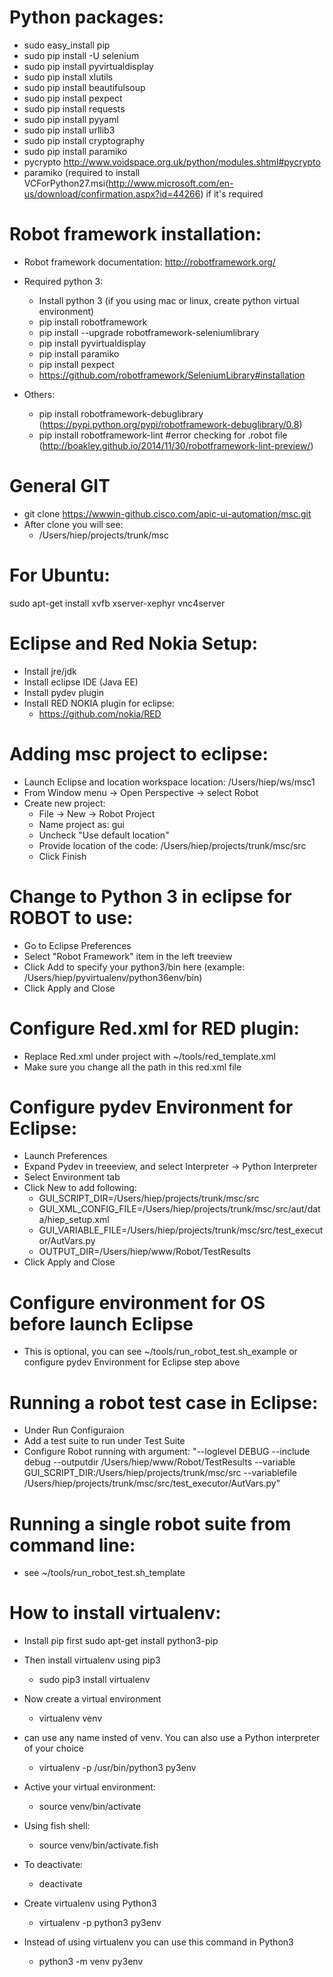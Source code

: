 # Python packages:
- sudo easy_install pip
- sudo pip install -U selenium
- sudo pip install pyvirtualdisplay
- sudo pip install xlutils
- sudo pip install beautifulsoup
- sudo pip install pexpect
- sudo pip install requests
- sudo pip install pyyaml
- sudo pip install urllib3
- sudo pip install cryptography
- sudo pip install paramiko
- pycrypto http://www.voidspace.org.uk/python/modules.shtml#pycrypto
- paramiko (required to install VCForPython27.msi(http://www.microsoft.com/en-us/download/confirmation.aspx?id=44266) if it's required

# Robot framework installation:
- Robot framework documentation: http://robotframework.org/
- Required python 3:
  - Install python 3 (if you using mac or linux, create python virtual environment)
  - pip install robotframework
  - pip install --upgrade robotframework-seleniumlibrary
  - pip install pyvirtualdisplay
  - pip install paramiko
  - pip install pexpect
  - https://github.com/robotframework/SeleniumLibrary#installation

- Others:
  - pip install robotframework-debuglibrary (https://pypi.python.org/pypi/robotframework-debuglibrary/0.8)
  - pip install robotframework-lint #error checking for .robot file (http://boakley.github.io/2014/11/30/robotframework-lint-preview/)

# General GIT
 - git clone https://wwwin-github.cisco.com/apic-ui-automation/msc.git
 - After clone you will see:
   - /Users/hiep/projects/trunk/msc

# For Ubuntu:
sudo apt-get install xvfb xserver-xephyr vnc4server

# Eclipse and Red Nokia Setup:
- Install jre/jdk
- Install eclipse IDE (Java EE)
- Install pydev plugin
- Install RED NOKIA plugin for eclipse:
  - https://github.com/nokia/RED

# Adding msc project to eclipse:
- Launch Eclipse and location workspace location: /Users/hiep/ws/msc1
- From Window menu -> Open Perspective -> select Robot
- Create new project:
  - File -> New -> Robot Project
  - Name project as: gui
  - Uncheck "Use default location"
  - Provide location of the code: /Users/hiep/projects/trunk/msc/src
  - Click Finish

# Change to Python 3 in eclipse for ROBOT to use:
- Go to Eclipse Preferences
- Select "Robot Framework" item in the left treeview
- Click Add to specify your python3/bin here (example: /Users/hiep/pyvirtualenv/python36env/bin)
- Click Apply and Close

# Configure Red.xml for RED plugin:
- Replace Red.xml under project with ~/tools/red_template.xml
- Make sure you change all the path in this red.xml file

# Configure pydev Environment for Eclipse:
- Launch Preferences
- Expand Pydev in treeeview, and select Interpreter -> Python Interpreter
- Select Environment tab
- Click New to add following:
  - GUI_SCRIPT_DIR=/Users/hiep/projects/trunk/msc/src
  - GUI_XML_CONFIG_FILE=/Users/hiep/projects/trunk/msc/src/aut/data/hiep_setup.xml
  - GUI_VARIABLE_FILE=/Users/hiep/projects/trunk/msc/src/test_executor/AutVars.py
  - OUTPUT_DIR=/Users/hiep/www/Robot/TestResults
- Click Apply and Close

# Configure environment for OS before launch Eclipse
- This is optional, you can see ~/tools/run_robot_test.sh_example or configure pydev Environment for Eclipse step above

# Running a robot test case in Eclipse:
- Under Run Configuraion
- Add a test suite to run under Test Suite
- Configure Robot running with argument:
"--loglevel DEBUG --include debug --outputdir /Users/hiep/www/Robot/TestResults --variable GUI_SCRIPT_DIR:/Users/hiep/projects/trunk/msc/src --variablefile /Users/hiep/projects/trunk/msc/src/test_executor/AutVars.py"

# Running a single robot suite from command line:
- see ~/tools/run_robot_test.sh_template

# How to install virtualenv:

  - Install pip first
    sudo apt-get install python3-pip

  - Then install virtualenv using pip3
      - sudo pip3 install virtualenv 

  - Now create a virtual environment
      - virtualenv venv 

  - can use any name insted of venv. You can also use a Python interpreter of your choice
      - virtualenv -p /usr/bin/python3 py3env

  - Active your virtual environment:
      - source venv/bin/activate

  - Using fish shell:
      - source venv/bin/activate.fish

  - To deactivate:
     - deactivate

  - Create virtualenv using Python3
    - virtualenv -p python3 py3env

  - Instead of using virtualenv you can use this command in Python3
    - python3 -m venv py3env




